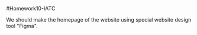 #Homework10-IATC 

We should make the homepage of the website using special website design tool "Figma".
